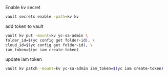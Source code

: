 Enable kv secret

```bash
vault secrets enable -path=kv kv
```

add token to vault

```bash
vault kv put -mount=kv yc-sa-admin \
folder_id=$(yc config get folder-id), \
cloud_id=$(yc config get folder-id), \
iam_token=$(yc iam create-token)
```

update iam token

```bash
vault kv patch -mount=kv yc-sa-admin iam_token=$(yc iam create-token)
```